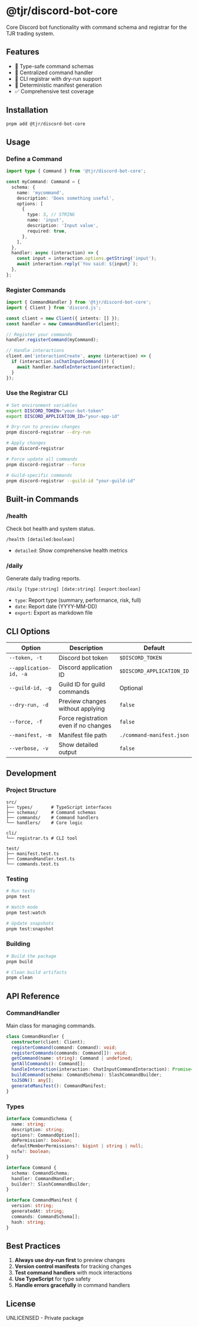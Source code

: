 # @tjr/discord-bot-core

Core Discord bot functionality with command schema and registrar for the TJR trading system.

## Features

- 🎯 Type-safe command schemas
- 🔧 Centralized command handler
- 🚀 CLI registrar with dry-run support
- 📸 Deterministic manifest generation
- ✅ Comprehensive test coverage

## Installation

```bash
pnpm add @tjr/discord-bot-core
```

## Usage

### Define a Command

```typescript
import type { Command } from '@tjr/discord-bot-core';

const myCommand: Command = {
  schema: {
    name: 'mycommand',
    description: 'Does something useful',
    options: [
      {
        type: 3, // STRING
        name: 'input',
        description: 'Input value',
        required: true,
      },
    ],
  },
  handler: async (interaction) => {
    const input = interaction.options.getString('input');
    await interaction.reply(`You said: ${input}`);
  },
};
```

### Register Commands

```typescript
import { CommandHandler } from '@tjr/discord-bot-core';
import { Client } from 'discord.js';

const client = new Client({ intents: [] });
const handler = new CommandHandler(client);

// Register your commands
handler.registerCommand(myCommand);

// Handle interactions
client.on('interactionCreate', async (interaction) => {
  if (interaction.isChatInputCommand()) {
    await handler.handleInteraction(interaction);
  }
});
```

### Use the Registrar CLI

```bash
# Set environment variables
export DISCORD_TOKEN="your-bot-token"
export DISCORD_APPLICATION_ID="your-app-id"

# Dry-run to preview changes
pnpm discord-registrar --dry-run

# Apply changes
pnpm discord-registrar

# Force update all commands
pnpm discord-registrar --force

# Guild-specific commands
pnpm discord-registrar --guild-id "your-guild-id"
```

## Built-in Commands

### /health

Check bot health and system status.

```
/health [detailed:boolean]
```

- `detailed`: Show comprehensive health metrics

### /daily

Generate daily trading reports.

```
/daily [type:string] [date:string] [export:boolean]
```

- `type`: Report type (summary, performance, risk, full)
- `date`: Report date (YYYY-MM-DD)
- `export`: Export as markdown file

## CLI Options

| Option | Description | Default |
|--------|-------------|---------|
| `--token, -t` | Discord bot token | `$DISCORD_TOKEN` |
| `--application-id, -a` | Discord application ID | `$DISCORD_APPLICATION_ID` |
| `--guild-id, -g` | Guild ID for guild commands | Optional |
| `--dry-run, -d` | Preview changes without applying | `false` |
| `--force, -f` | Force registration even if no changes | `false` |
| `--manifest, -m` | Manifest file path | `./command-manifest.json` |
| `--verbose, -v` | Show detailed output | `false` |

## Development

### Project Structure

```
src/
├── types/       # TypeScript interfaces
├── schemas/     # Command schemas
├── commands/    # Command handlers
└── handlers/    # Core logic

cli/
└── registrar.ts # CLI tool

test/
├── manifest.test.ts
├── CommandHandler.test.ts
└── commands.test.ts
```

### Testing

```bash
# Run tests
pnpm test

# Watch mode
pnpm test:watch

# Update snapshots
pnpm test:snapshot
```

### Building

```bash
# Build the package
pnpm build

# Clean build artifacts
pnpm clean
```

## API Reference

### CommandHandler

Main class for managing commands.

```typescript
class CommandHandler {
  constructor(client: Client);
  registerCommand(command: Command): void;
  registerCommands(commands: Command[]): void;
  getCommand(name: string): Command | undefined;
  getAllCommands(): Command[];
  handleInteraction(interaction: ChatInputCommandInteraction): Promise<void>;
  buildCommand(schema: CommandSchema): SlashCommandBuilder;
  toJSON(): any[];
  generateManifest(): CommandManifest;
}
```

### Types

```typescript
interface CommandSchema {
  name: string;
  description: string;
  options?: CommandOption[];
  dmPermission?: boolean;
  defaultMemberPermissions?: bigint | string | null;
  nsfw?: boolean;
}

interface Command {
  schema: CommandSchema;
  handler: CommandHandler;
  builder?: SlashCommandBuilder;
}

interface CommandManifest {
  version: string;
  generatedAt: string;
  commands: CommandSchema[];
  hash: string;
}
```

## Best Practices

1. **Always use dry-run first** to preview changes
2. **Version control manifests** for tracking changes
3. **Test command handlers** with mock interactions
4. **Use TypeScript** for type safety
5. **Handle errors gracefully** in command handlers

## License

UNLICENSED - Private package